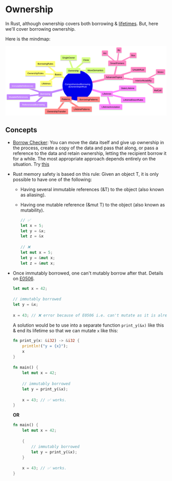 # Ownership

In Rust, although ownership covers both borrowing & [lifetimes](../lifetimes/). But, here we'll cover borrowing ownership.

Here is the mindmap:

![](../../../img/ownership-mindmap.svg)

## Concepts

- <u>Borrow Checker</u>: You can move the data itself and give up ownership in the process, create a copy of the data and pass that along, or pass a reference to the data and retain ownership, letting the recipient borrow it for a while. The most appropriate approach depends entirely on the situation. Try [this](./tuts/functions/borrow_checker.rs)

- Rust memory safety is based on this rule: Given an object T, it is only possible to have one of the following:

  - Having several immutable references (&T) to the object (also known as aliasing).
  - Having one mutable reference (&mut T) to the object (also known as mutability).

    ```rust
    // ✅
    let x = 5;
    let y = &x;
    let z = &x

    // ❌
    let mut x = 5;
    let y = &mut x;
    let z = &mut x;
    ```

- Once immutably borrowed, one can't mutably borrow after that. Details on [E0506](https://doc.rust-lang.org/error_codes/E0506.html).

  ```rust
  let mut x = 42;

  // immutably borrowed
  let y = &x;

  x = 43; // ❌ error because of E0506 i.e. can't mutate as it is already borrowed.
  ```

  A solution would be to use into a separate function `print_y(&x)` like this & end its lifetime so that we can mutate `x` like this:

  ```rust
  fn print_y(x: &i32) -> &i32 {
      println!("y = {x}");
      x
  }

  fn main() {
      let mut x = 42;

      // immutably borrowed
      let y = print_y(&x);

      x = 43; // ✅ works.
  }
  ```

  **OR**

  ```rust
  fn main() {
      let mut x = 42;

      {
          // immutably borrowed
          let y = print_y(&x);
      }

      x = 43; // ✅ works.
  }
  ```
